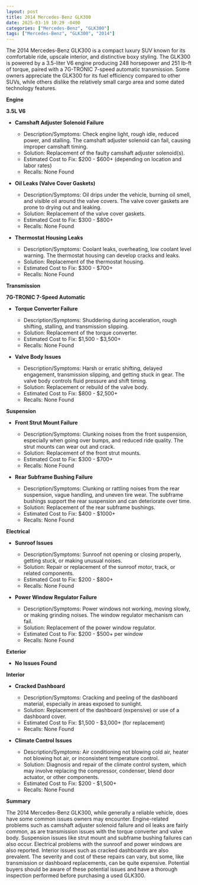 ```yaml
---
layout: post
title: 2014 Mercedes-Benz GLK300
date: 2025-03-19 10:29 -0400
categories: ["Mercedes-Benz", "GLK300"]
tags: ["Mercedes-Benz", "GLK300", "2014"]
---
```

The 2014 Mercedes-Benz GLK300 is a compact luxury SUV known for its comfortable ride, upscale interior, and distinctive boxy styling. The GLK300 is powered by a 3.5-liter V6 engine producing 248 horsepower and 251 lb-ft of torque, paired with a 7G-TRONIC 7-speed automatic transmission. Some owners appreciate the GLK300 for its fuel efficiency compared to other SUVs, while others dislike the relatively small cargo area and some dated technology features.

**Engine**

**3.5L V6**

* **Camshaft Adjuster Solenoid Failure**
    * Description/Symptoms: Check engine light, rough idle, reduced power, and stalling. The camshaft adjuster solenoid can fail, causing improper camshaft timing.
    * Solution: Replacement of the faulty camshaft adjuster solenoid(s).
    * Estimated Cost to Fix: $200 - $600+ (depending on location and labor rates)
    * Recalls: None Found

* **Oil Leaks (Valve Cover Gaskets)**
    * Description/Symptoms: Oil drips under the vehicle, burning oil smell, and visible oil around the valve covers. The valve cover gaskets are prone to drying out and leaking.
    * Solution: Replacement of the valve cover gaskets.
    * Estimated Cost to Fix: $300 - $800+
    * Recalls: None Found

* **Thermostat Housing Leaks**
    * Description/Symptoms: Coolant leaks, overheating, low coolant level warning. The thermostat housing can develop cracks and leaks.
    * Solution: Replacement of the thermostat housing.
    * Estimated Cost to Fix: $300 - $700+
    * Recalls: None Found

**Transmission**

**7G-TRONIC 7-Speed Automatic**

* **Torque Converter Failure**
    * Description/Symptoms: Shuddering during acceleration, rough shifting, stalling, and transmission slipping.
    * Solution: Replacement of the torque converter.
    * Estimated Cost to Fix: $1,500 - $3,500+
    * Recalls: None Found

* **Valve Body Issues**
    * Description/Symptoms: Harsh or erratic shifting, delayed engagement, transmission slipping, and getting stuck in gear. The valve body controls fluid pressure and shift timing.
    * Solution: Replacement or rebuild of the valve body.
    * Estimated Cost to Fix: $800 - $2,500+
    * Recalls: None Found

**Suspension**

* **Front Strut Mount Failure**
    * Description/Symptoms: Clunking noises from the front suspension, especially when going over bumps, and reduced ride quality. The strut mounts can wear out and crack.
    * Solution: Replacement of the front strut mounts.
    * Estimated Cost to Fix: $300 - $700+
    * Recalls: None Found

* **Rear Subframe Bushing Failure**
    * Description/Symptoms: Clunking or rattling noises from the rear suspension, vague handling, and uneven tire wear. The subframe bushings support the rear suspension and can deteriorate over time.
    * Solution: Replacement of the rear subframe bushings.
    * Estimated Cost to Fix: $400 - $1000+
    * Recalls: None Found

**Electrical**

* **Sunroof Issues**
    * Description/Symptoms: Sunroof not opening or closing properly, getting stuck, or making unusual noises.
    * Solution: Repair or replacement of the sunroof motor, track, or related components.
    * Estimated Cost to Fix: $200 - $800+
    * Recalls: None Found

* **Power Window Regulator Failure**
    * Description/Symptoms: Power windows not working, moving slowly, or making grinding noises. The window regulator mechanism can fail.
    * Solution: Replacement of the power window regulator.
    * Estimated Cost to Fix: $200 - $500+ per window
    * Recalls: None Found

**Exterior**

* **No Issues Found**

**Interior**

* **Cracked Dashboard**
    * Description/Symptoms: Cracking and peeling of the dashboard material, especially in areas exposed to sunlight.
    * Solution: Replacement of the dashboard (expensive) or use of a dashboard cover.
    * Estimated Cost to Fix: $1,500 - $3,000+ (for replacement)
    * Recalls: None Found

* **Climate Control Issues**
    * Description/Symptoms: Air conditioning not blowing cold air, heater not blowing hot air, or inconsistent temperature control.
    * Solution: Diagnosis and repair of the climate control system, which may involve replacing the compressor, condenser, blend door actuator, or other components.
    * Estimated Cost to Fix: $200 - $1,500+
    * Recalls: None Found

**Summary**

The 2014 Mercedes-Benz GLK300, while generally a reliable vehicle, does have some common issues owners may encounter. Engine-related problems such as camshaft adjuster solenoid failure and oil leaks are fairly common, as are transmission issues with the torque converter and valve body. Suspension issues like strut mount and subframe bushing failures can also occur. Electrical problems with the sunroof and power windows are also reported. Interior issues such as cracked dashboards are also prevalent. The severity and cost of these repairs can vary, but some, like transmission or dashboard replacements, can be quite expensive. Potential buyers should be aware of these potential issues and have a thorough inspection performed before purchasing a used GLK300.

